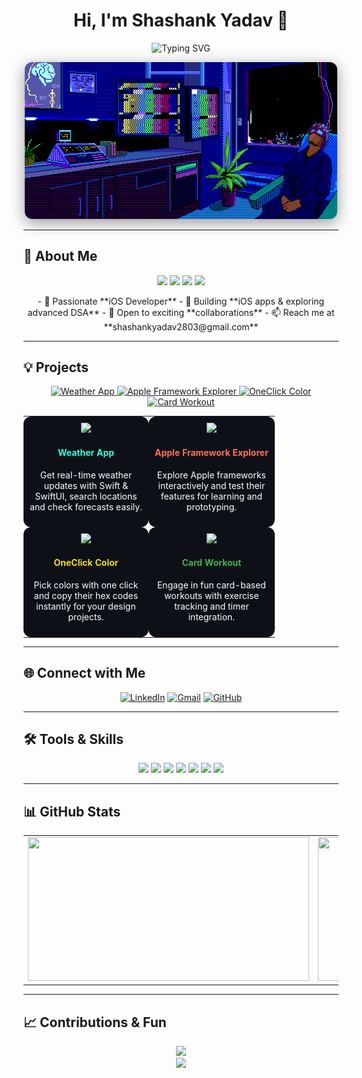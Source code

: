 <h1 align="center">Hi, I'm Shashank Yadav 👋</h1>

<!-- Typing Animation Banner -->
<p align="center">
  <img src="https://readme-typing-svg.demolab.com?font=Fira+Code&size=28&pause=1000&color=38FDD8&center=true&width=900&height=60&lines=I+am+iOS+Developer;I+build+projects+with+Swift+%26+SwiftUI;Tech+Explorer" alt="Typing SVG" />
</p>

<!-- Banner GIF -->
<p align="center">
  <img src="https://raw.githubusercontent.com/ShashankYadav28/ShashankYadav28/main/Github.gif" width="500" style="border-radius:12px; box-shadow: 0 6px 25px rgba(0,0,0,0.4);" />
</p>

---

## 🚀 About Me
<p align="center">
  <img src="https://img.shields.io/badge/Swift-FA7343?style=for-the-badge&logo=swift&logoColor=white"/>
  <img src="https://img.shields.io/badge/SwiftUI-0052CC?style=for-the-badge&logo=swift&logoColor=white"/>
  <img src="https://img.shields.io/badge/C++-00599C?style=for-the-badge&logo=c%2B%2B&logoColor=white"/>
  <img src="https://img.shields.io/badge/Python-3776AB?style=for-the-badge&logo=python&logoColor=white"/>
</p>
<p align="center">
- 🎯 Passionate **iOS Developer**  
- 🌱 Building **iOS apps & exploring advanced DSA**  
- 🤝 Open to exciting **collaborations**  
- 📫 Reach me at **shashankyadav2803@gmail.com**  
</p>

---

## 💡 Projects
<p align="center">
  <a href="https://github.com/ShashankYadav28/WeatherApp">
    <img src="https://img.shields.io/badge/Weather%20App-38FDD8?style=for-the-badge&logo=appveyor&logoColor=white" alt="Weather App"/>
  </a>
  <a href="https://github.com/ShashankYadav28/AppleFrameworkExplorer">
    <img src="https://img.shields.io/badge/Apple%20Framework%20Explorer-FF6F61?style=for-the-badge&logo=apple&logoColor=white" alt="Apple Framework Explorer"/>
  </a>
  <a href="https://github.com/ShashankYadav28/OneClickColor">
    <img src="https://img.shields.io/badge/OneClick%20Color-F7DF1E?style=for-the-badge&logo=react&logoColor=black" alt="OneClick Color"/>
  </a>
  <a href="https://github.com/ShashankYadav28/CardWorkout">
    <img src="https://img.shields.io/badge/Card%20Workout-4CAF50?style=for-the-badge&logo=googlefit&logoColor=white" alt="Card Workout"/>
  </a>
</p>

<p align="center">
  <!-- Project Cards -->
  <table>
    <tr>
      <td align="center" style="border-radius:12px; background-color:#0D1117; padding:10px;">
        <a href="https://github.com/ShashankYadav28/WeatherApp" target="_blank">
          <img src="https://img.icons8.com/ios-filled/100/38FDD8/weather.png" width="60"/>
          <h4 style="color:#38FDD8;">Weather App</h4>
        </a>
        <p style="color:#FFFFFF; max-width:180px;">Get real-time weather updates with Swift & SwiftUI, search locations and check forecasts easily.</p>
      </td>
      <td align="center" style="border-radius:12px; background-color:#0D1117; padding:10px;">
        <a href="https://github.com/ShashankYadav28/AppleFrameworkExplorer" target="_blank">
          <img src="https://img.icons8.com/ios-filled/100/FF6F61/mac.png" width="60"/>
          <h4 style="color:#FF6F61;">Apple Framework Explorer</h4>
        </a>
        <p style="color:#FFFFFF; max-width:180px;">Explore Apple frameworks interactively and test their features for learning and prototyping.</p>
      </td>
    </tr>
    <tr>
      <td align="center" style="border-radius:12px; background-color:#0D1117; padding:10px;">
        <a href="https://github.com/ShashankYadav28/OneClickColor" target="_blank">
          <img src="https://img.icons8.com/ios-filled/100/F7DF1E/color-palette.png" width="60"/>
          <h4 style="color:#F7DF1E;">OneClick Color</h4>
        </a>
        <p style="color:#FFFFFF; max-width:180px;">Pick colors with one click and copy their hex codes instantly for your design projects.</p>
      </td>
      <td align="center" style="border-radius:12px; background-color:#0D1117; padding:10px;">
        <a href="https://github.com/ShashankYadav28/CardWorkout" target="_blank">
          <img src="https://img.icons8.com/ios-filled/100/4CAF50/fitness.png" width="60"/>
          <h4 style="color:#4CAF50;">Card Workout</h4>
        </a>
        <p style="color:#FFFFFF; max-width:180px;">Engage in fun card-based workouts with exercise tracking and timer integration.</p>
      </td>
    </tr>
  </table>
</p>

---

## 🌐 Connect with Me
<p align="center">
  <a href="https://www.linkedin.com/in/shashank-yadav-8aa627328" target="_blank"><img src="https://img.shields.io/badge/LinkedIn-0A66C2?style=for-the-badge&logo=linkedin&logoColor=white" alt="LinkedIn"/></a>
  <a href="mailto:shashankyadav2803@gmail.com" target="_blank"><img src="https://img.shields.io/badge/Gmail-D14836?style=for-the-badge&logo=gmail&logoColor=white" alt="Gmail"/></a>
  <a href="https://github.com/ShashankYadav28" target="_blank"><img src="https://img.shields.io/badge/GitHub-181717?style=for-the-badge&logo=github&logoColor=white" alt="GitHub"/></a>
</p>

---

## 🛠️ Tools & Skills
<p align="center">
  <img src="https://img.shields.io/badge/Swift-FA7343?style=for-the-badge&logo=swift&logoColor=white"/>
  <img src="https://img.shields.io/badge/SwiftUI-0052CC?style=for-the-badge&logo=swift&logoColor=white"/>
  <img src="https://img.shields.io/badge/C++-00599C?style=for-the-badge&logo=c%2B%2B&logoColor=white"/>
  <img src="https://img.shields.io/badge/Python-3776AB?style=for-the-badge&logo=python&logoColor=white"/>
  <img src="https://img.shields.io/badge/Git-F05032?style=for-the-badge&logo=git&logoColor=white"/>
  <img src="https://img.shields.io/badge/GitHub-181717?style=for-the-badge&logo=github&logoColor=white"/>
  <img src="https://img.shields.io/badge/VS_Code-007ACC?style=for-the-badge&logo=visual-studio-code&logoColor=white"/>
</p>

---

## 📊 GitHub Stats
<p align="center">
  <table>
    <tr>
      <td>
        <img src="https://github-readme-stats.vercel.app/api?username=ShashankYadav28&show_icons=true&theme=radical&count_private=true&bg_color=0D1117&title_color=38FDD8&icon_color=79FF97&text_color=FFFFFF&hide_border=true" width="450" height="230"/>
      </td>
      <td>
        <img src="https://streak-stats.demolab.com?user=ShashankYadav28&theme=radical&background=0D1117&ring=38FDD8&fire=38FDD8&currStreakNum=FFFFFF&sideNums=FFFFFF&currStreakLabel=FFFFFF&hide_border=true" width="450" height="230"/>
      </td>
    </tr>
  </table>
</p>

---

## 📈 Contributions & Fun
<p align="center">
  <img src="https://github.com/ShashankYadav28/ShashankYadav28/blob/main/github-contribution-grid-snake.svg" width="700"/>
  <br>
  <img src="https://pacman.abozanona.me?username=ShashankYadav28" width="500"/>
</p>
